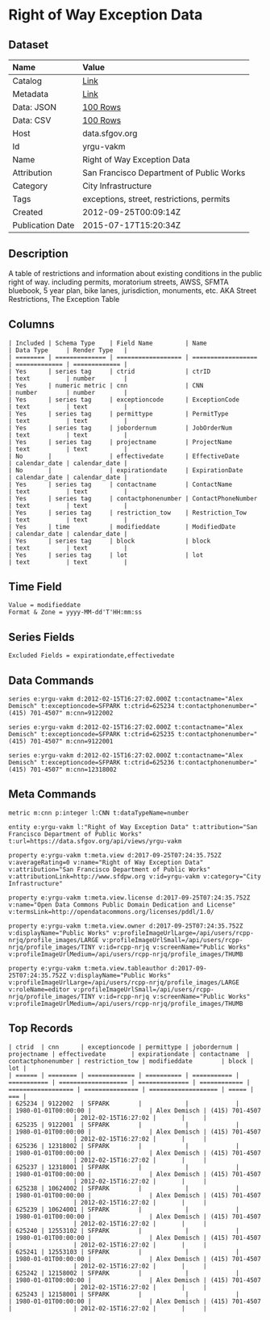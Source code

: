 # Right of Way Exception Data

## Dataset

| Name | Value |
| :--- | :---- |
| Catalog | [Link](https://catalog.data.gov/dataset/right-of-way-exception-data-2e2dc) |
| Metadata | [Link](https://data.sfgov.org/api/views/yrgu-vakm) |
| Data: JSON | [100 Rows](https://data.sfgov.org/api/views/yrgu-vakm/rows.json?max_rows=100) |
| Data: CSV | [100 Rows](https://data.sfgov.org/api/views/yrgu-vakm/rows.csv?max_rows=100) |
| Host | data.sfgov.org |
| Id | yrgu-vakm |
| Name | Right of Way Exception Data |
| Attribution | San Francisco Department of Public Works |
| Category | City Infrastructure |
| Tags | exceptions, street, restrictions, permits |
| Created | 2012-09-25T00:09:14Z |
| Publication Date | 2015-07-17T15:20:34Z |

## Description

A table of restrictions and information about existing conditions in the public right of way.  including permits, moratorium streets, AWSS, SFMTA bluebook, 5 year plan, bike lanes, jurisdiction, monuments, etc.  AKA Street Restrictions, The Exception Table

## Columns

```ls
| Included | Schema Type    | Field Name         | Name               | Data Type     | Render Type   |
| ======== | ============== | ================== | ================== | ============= | ============= |
| Yes      | series tag     | ctrid              | ctrID              | text          | number        |
| Yes      | numeric metric | cnn                | CNN                | number        | number        |
| Yes      | series tag     | exceptioncode      | ExceptionCode      | text          | text          |
| Yes      | series tag     | permittype         | PermitType         | text          | text          |
| Yes      | series tag     | jobordernum        | JobOrderNum        | text          | text          |
| Yes      | series tag     | projectname        | ProjectName        | text          | text          |
| No       |                | effectivedate      | EffectiveDate      | calendar_date | calendar_date |
| No       |                | expirationdate     | ExpirationDate     | calendar_date | calendar_date |
| Yes      | series tag     | contactname        | ContactName        | text          | text          |
| Yes      | series tag     | contactphonenumber | ContactPhoneNumber | text          | text          |
| Yes      | series tag     | restriction_tow    | Restriction_Tow    | text          | text          |
| Yes      | time           | modifieddate       | ModifiedDate       | calendar_date | calendar_date |
| Yes      | series tag     | block              | block              | text          | text          |
| Yes      | series tag     | lot                | lot                | text          | text          |
```

## Time Field

```ls
Value = modifieddate
Format & Zone = yyyy-MM-dd'T'HH:mm:ss
```

## Series Fields

```ls
Excluded Fields = expirationdate,effectivedate
```

## Data Commands

```ls
series e:yrgu-vakm d:2012-02-15T16:27:02.000Z t:contactname="Alex Demisch" t:exceptioncode=SFPARK t:ctrid=625234 t:contactphonenumber="(415) 701-4507" m:cnn=9122002

series e:yrgu-vakm d:2012-02-15T16:27:02.000Z t:contactname="Alex Demisch" t:exceptioncode=SFPARK t:ctrid=625235 t:contactphonenumber="(415) 701-4507" m:cnn=9122001

series e:yrgu-vakm d:2012-02-15T16:27:02.000Z t:contactname="Alex Demisch" t:exceptioncode=SFPARK t:ctrid=625236 t:contactphonenumber="(415) 701-4507" m:cnn=12318002
```

## Meta Commands

```ls
metric m:cnn p:integer l:CNN t:dataTypeName=number

entity e:yrgu-vakm l:"Right of Way Exception Data" t:attribution="San Francisco Department of Public Works" t:url=https://data.sfgov.org/api/views/yrgu-vakm

property e:yrgu-vakm t:meta.view d:2017-09-25T07:24:35.752Z v:averageRating=0 v:name="Right of Way Exception Data" v:attribution="San Francisco Department of Public Works" v:attributionLink=http://www.sfdpw.org v:id=yrgu-vakm v:category="City Infrastructure"

property e:yrgu-vakm t:meta.view.license d:2017-09-25T07:24:35.752Z v:name="Open Data Commons Public Domain Dedication and License" v:termsLink=http://opendatacommons.org/licenses/pddl/1.0/

property e:yrgu-vakm t:meta.view.owner d:2017-09-25T07:24:35.752Z v:displayName="Public Works" v:profileImageUrlLarge=/api/users/rcpp-nrjq/profile_images/LARGE v:profileImageUrlSmall=/api/users/rcpp-nrjq/profile_images/TINY v:id=rcpp-nrjq v:screenName="Public Works" v:profileImageUrlMedium=/api/users/rcpp-nrjq/profile_images/THUMB

property e:yrgu-vakm t:meta.view.tableauthor d:2017-09-25T07:24:35.752Z v:displayName="Public Works" v:profileImageUrlLarge=/api/users/rcpp-nrjq/profile_images/LARGE v:roleName=editor v:profileImageUrlSmall=/api/users/rcpp-nrjq/profile_images/TINY v:id=rcpp-nrjq v:screenName="Public Works" v:profileImageUrlMedium=/api/users/rcpp-nrjq/profile_images/THUMB
```

## Top Records

```ls
| ctrid  | cnn      | exceptioncode | permittype | jobordernum | projectname | effectivedate       | expirationdate | contactname  | contactphonenumber | restriction_tow | modifieddate        | block | lot | 
| ====== | ======== | ============= | ========== | =========== | =========== | =================== | ============== | ============ | ================== | =============== | =================== | ===== | === | 
| 625234 | 9122002  | SFPARK        |            |             |             | 1980-01-01T00:00:00 |                | Alex Demisch | (415) 701-4507     |                 | 2012-02-15T16:27:02 |       |     | 
| 625235 | 9122001  | SFPARK        |            |             |             | 1980-01-01T00:00:00 |                | Alex Demisch | (415) 701-4507     |                 | 2012-02-15T16:27:02 |       |     | 
| 625236 | 12318002 | SFPARK        |            |             |             | 1980-01-01T00:00:00 |                | Alex Demisch | (415) 701-4507     |                 | 2012-02-15T16:27:02 |       |     | 
| 625237 | 12318001 | SFPARK        |            |             |             | 1980-01-01T00:00:00 |                | Alex Demisch | (415) 701-4507     |                 | 2012-02-15T16:27:02 |       |     | 
| 625238 | 10624002 | SFPARK        |            |             |             | 1980-01-01T00:00:00 |                | Alex Demisch | (415) 701-4507     |                 | 2012-02-15T16:27:02 |       |     | 
| 625239 | 10624001 | SFPARK        |            |             |             | 1980-01-01T00:00:00 |                | Alex Demisch | (415) 701-4507     |                 | 2012-02-15T16:27:02 |       |     | 
| 625240 | 12553102 | SFPARK        |            |             |             | 1980-01-01T00:00:00 |                | Alex Demisch | (415) 701-4507     |                 | 2012-02-15T16:27:02 |       |     | 
| 625241 | 12553103 | SFPARK        |            |             |             | 1980-01-01T00:00:00 |                | Alex Demisch | (415) 701-4507     |                 | 2012-02-15T16:27:02 |       |     | 
| 625242 | 12158002 | SFPARK        |            |             |             | 1980-01-01T00:00:00 |                | Alex Demisch | (415) 701-4507     |                 | 2012-02-15T16:27:02 |       |     | 
| 625243 | 12158001 | SFPARK        |            |             |             | 1980-01-01T00:00:00 |                | Alex Demisch | (415) 701-4507     |                 | 2012-02-15T16:27:02 |       |     | 
```